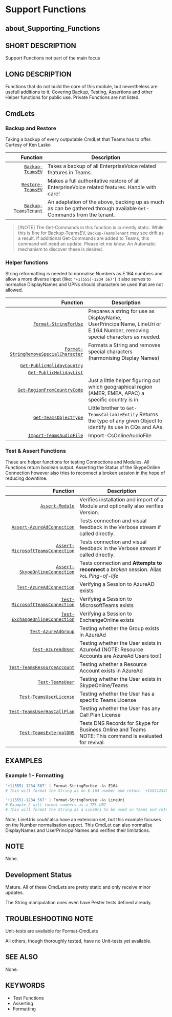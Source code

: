 ﻿# Support Functions

## about_Supporting_Functions

## SHORT DESCRIPTION

Support Functions not part of the main focus

## LONG DESCRIPTION

Functions that do not build the core of this module, but nevertheless are usefull additions to it. Covering Backup, Testing, Assertions and other Helper functions for public use. Private Functions are not listed.

## CmdLets

### Backup and Restore

Taking a backup of every outputable CmdLet that Teams has to offer. Curtesy of Ken Lasko

| Function                                            | Description                                                                                                         |
| ---------------------------------------------------: | ------------------------------------------------------------------------------------------------------------------- |
| [`Backup-TeamsEV`](Backup-TeamsEV.md)         | Takes a backup of all EnterpriseVoice related features in Teams.                                                    |
| [`Restore-TeamsEV`](Restore-TeamsEV.md)       | Makes a full authoritative restore of all EnterpriseVoice related features. Handle with care!                       |
| [`Backup-TeamsTenant`](Backup-TeamsTenant.md) | An adaptation of the above, backing up as much as can be gathered through available `Get`-Commands from the tenant. |

> [!NOTE] The Get-Commands in this function is currently static. While this is fine for Backup-TeamsEV, `Backup-TeamsTenant` may see drift as a result. If additional Get-Commands are added to Teams, this command will need an update. Please let me know. An Automatic mechanism to discover these is desired.

### Helper functions

String reformatting is needed to normalise Numbers as E.164 numbers and allow a more diverse input (like: `'+1(555)-1234 567'`) it also serves to normalise DisplayNames and UPNs should characters be used that are not allowed.

| Function                                                                              | Description                                                                                                                  |
| -------------------------------------------------------------------------------------: | ---------------------------------------------------------------------------------------------------------------------------- |
| [`Format-StringForUse`](Format-StringForUse.md)                                 | Prepares a string for use as DisplayName, UserPrincipalName, LineUri or E.164 Number, removing special characters as needed. |
| [`Format-StringRemoveSpecialCharacter`](Format-StringRemoveSpecialCharacter.md) | Formats a String and removes special characters (harmonising Display Names)                                                  |
| [`Get-PublicHolidayCountry`](Get-PublicHolidayCountry.md)                 |                                            | Lists all supported Countries for Public Holidays (from Nager.Date)                                               |
| [`Get-PublicHolidayList`](Get-PublicHolidayList.md)                       |                                            | Lists all Public Holidays for a specific Country (from Nager.Date)                                                |
| [`Get-RegionFromCountryCode`](Get-RegionFromCountryCode.md)                     | Just a little helper figuring out which geographical region (AMER, EMEA, APAC) a specific country is in.                     |
| [`Get-TeamsObjectType`](Get-TeamsObjectType.md)                                 | Little brother to `Get-TeamsCallableEntity` Returns the type of any given Object to identify its use in CQs and AAs.         |
| [`Import-TeamsAudioFile`](Import-TeamsAudioFile.md)                       | Import-CsOnlineAudioFile                   | Imports an Audio File for use within Call Queues or Auto Attendants                                               |

### Test & Assert Functions

These are helper functions for testing Connections and Modules. All Functions return boolean output. Asserting the Status of the SkypeOnline Connection however also tries to reconnect a broken session in the hope of reducing downtime.

| Function                                                                      | Description                                                                                                 |
| -----------------------------------------------------------------------------: | ----------------------------------------------------------------------------------------------------------- |
| [`Assert-Module`](Assert-Module.md)               | Verifies installation and import of a Module and optionally also verifies Version.                              |
| [`Assert-AzureAdConnection`](Assert-AzureAdConnection.md)               | Tests connection and visual feedback in the Verbose stream if called directly.                              |
| [`Assert-MicrosoftTeamsConnection`](Assert-MicrosoftTeamsConnection.md) | Tests connection and visual feedback in the Verbose stream if called directly.                              |
| [`Assert-SkypeOnlineConnection`](Assert-SkypeOnlineConnection.md)       | Tests connection and **Attempts to reconnect** a *broken* session. Alias `PoL` *Ping-of-life*               |
| [`Test-AzureAdConnection`](Test-AzureAdConnection.md)                   | Verifying a Session to AzureAD exists                                                                       |
| [`Test-MicrosoftTeamsConnection`](Test-MicrosoftTeamsConnection.md)     | Verifying a Session to MicrosoftTeams exists                                                                |
| [`Test-ExchangeOnlineConnection`](Test-ExchangeOnlineConnection.md)     | Verifying a Session to ExchangeOnline exists                                                                |
| [`Test-AzureAdGroup`](Test-AzureAdGroup.md)                             | Testing whether the Group exists in AzureAd                                                                 |
| [`Test-AzureAdUser`](Test-AzureAdUser.md)                               | Testing whether the User exists in AzureAd (NOTE: Resource Accounts are AzureAd Users too!)                 |
| [`Test-TeamsResourceAccount`](Test-TeamsResourceAccount.md)             | Testing whether a Resource Account exists in AzureAd                                                        |
| [`Test-TeamsUser`](Test-TeamsUser.md)                                   | Testing whether the User exists in SkypeOnline/Teams                                                        |
| [`Test-TeamsUserLicense`](Test-TeamsUserLicense.md)                     | Testing whether the User has a specific Teams License                                                       |
| [`Test-TeamsUserHasCallPlan`](Test-TeamsUserHasCallPlan.md)             | Testing whether the User has any Call Plan License                                                          |
| [`Test-TeamsExternalDNS`](Test-TeamsExternalDNS.md)                     | Tests DNS Records for Skype for Business Online and Teams<br />NOTE: This command is evaluated for revival. |

## EXAMPLES

### Example 1 - Formatting

```powershell
'+1(555)-1234 567' | Format-StringForUse -As E164
# This will format the String as an E.164 number and return `+15551234567`

'+1(555)-1234 567' | Format-StringForUse -As LineUri
# Example 2 will format numbers as a TEL URI
# This will format the String as a LineUri to be used in Teams and return `tel:+15551234567`.
```

Note, LineUris _could_ also have an extension set, but this example focuses on the Number normalisation aspect.  This CmdLet can also normalise DisplayNames and UserPrincipalNames and verifies their limitations.

## NOTE

None.

## Development Status

Mature. All of these CmdLets are pretty static and only receive minor updates.

The String manipulation ones even have Pester tests defined already.

## TROUBLESHOOTING NOTE

Unit-tests are available for Format-CmdLets

All others, though thoroughly tested, have no Unit-tests yet available.

## SEE ALSO

None.

## KEYWORDS

- Test Functions
- Asserting
- Formatting
